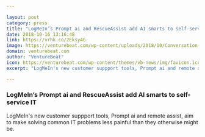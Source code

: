 ```yaml
---

layout: post
category: press
title: "LogMeIn’s Prompt ai and RescueAssist add AI smarts to self-service IT"
date: 2018-10-16 13:16:48
link: https://vrhk.co/2Eksy4G
image: https://venturebeat.com/wp-content/uploads/2018/10/Conversation-Flow-Agent.png?fit=1485%2C942&strip=all
domain: venturebeat.com
author: "VentureBeat"
icon: https://venturebeat.com/wp-content/themes/vb-news/img/favicon.ico
excerpt: "LogMeIn's new customer suppport tools, Prompt ai and remote assist, aim to make solving common IT problems less painful than they otherwise might be."

---
```


### LogMeIn’s Prompt ai and RescueAssist add AI smarts to self-service IT

LogMeIn's new customer suppport tools, Prompt ai and remote assist, aim to make solving common IT problems less painful than they otherwise might be.
